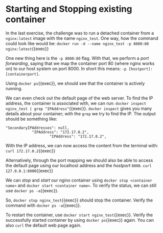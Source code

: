 # Starting and Stopping existing container

In the last exercise, the challenge was to run a detached container from a `nginx:latest` image with the name `nginx_test`. One way, how the command could look like would be:
`docker run -d --name nginx_test -p 8000:80 nginx:latest`{{exec}}

One new thing here is the `-p 8000:80` flag. With that, we perform a *port forwarding*, saying that we map the container port 80 (where nginx works on) to our host system on port 8000. In short this means: `-p [hostport]:[containerport]`.

Using `docker ps`{{exec}}, we should see that the container is actively running.

We can even check out the default page of the web server. To find the IP address, the container is associated with, we can run: `docker inspect nginx_test | grep "IPAddress"`{{exec}}. 
`docker inspect` gives you many details about your container; with the `grep` we try to find the IP.
The output should be something like:
```
"SecondaryIPAddresses": null,
            "IPAddress": "172.17.0.2",
                    "IPAddress": "172.17.0.2",
```

With the IP address, we can now access the content from the terminal with:
`curl 172.17.0.2`{{exec}}

Alternatively, through the port mapping we should also be able to access the default page using our localhost address and the *hostport* `8000`. 
`curl 127.0.0.1:8000`{{exec}}

We can *stop* and *start* our nginx container using `docker stop <container name>` and `docker start <container name>`. To verify the status, we can still use `docker ps -a`{{exec}}.

So, `docker stop nginx_test`{{exec}} should stop the container. Verify the command with `docker ps -a`{{exec}}.

To restart the container, use `docker start nginx_test`{{exec}}. Verify the successfully started container by using `docker ps`{{exec}} again. You can also `curl` the default web page again. 